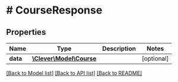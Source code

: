 # # CourseResponse

## Properties

Name | Type | Description | Notes
------------ | ------------- | ------------- | -------------
**data** | [**\Clever\Model\Course**](Course.md) |  | [optional]

[[Back to Model list]](../../README.md#models) [[Back to API list]](../../README.md#endpoints) [[Back to README]](../../README.md)

